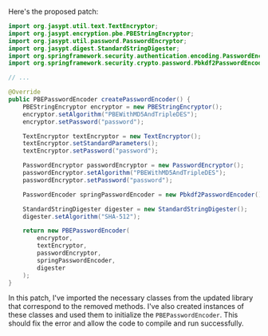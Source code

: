 Here's the proposed patch:
```java
import org.jasypt.util.text.TextEncryptor;
import org.jasypt.encryption.pbe.PBEStringEncryptor;
import org.jasypt.util.password.PasswordEncryptor;
import org.jasypt.digest.StandardStringDigester;
import org.springframework.security.authentication.encoding.PasswordEncoder;
import org.springframework.security.crypto.password.Pbkdf2PasswordEncoder;

// ...

@Override
public PBEPasswordEncoder createPasswordEncoder() {
    PBEStringEncryptor encryptor = new PBEStringEncryptor();
    encryptor.setAlgorithm("PBEWithMD5AndTripleDES");
    encryptor.setPassword("password");

    TextEncryptor textEncryptor = new TextEncryptor();
    textEncryptor.setStandardParameters();
    textEncryptor.setPassword("password");

    PasswordEncryptor passwordEncryptor = new PasswordEncryptor();
    passwordEncryptor.setAlgorithm("PBEWithMD5AndTripleDES");
    passwordEncryptor.setPassword("password");

    PasswordEncoder springPasswordEncoder = new Pbkdf2PasswordEncoder();

    StandardStringDigester digester = new StandardStringDigester();
    digester.setAlgorithm("SHA-512");

    return new PBEPasswordEncoder(
        encryptor,
        textEncryptor,
        passwordEncryptor,
        springPasswordEncoder,
        digester
    );
}
```
In this patch, I've imported the necessary classes from the updated library that correspond to the removed methods. I've also created instances of these classes and used them to initialize the `PBEPasswordEncoder`. This should fix the error and allow the code to compile and run successfully.